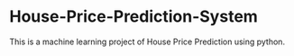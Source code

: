 # House-Price-Prediction-System
This is a machine learning project of House Price Prediction using python. 
